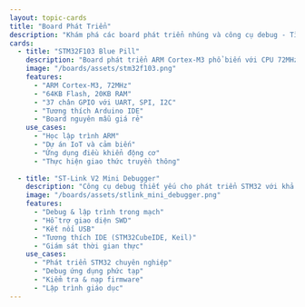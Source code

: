 ```yaml
---
layout: topic-cards
title: "Board Phát Triển"
description: "Khám phá các board phát triển nhúng và công cụ debug - Tìm phần cứng phù hợp cho dự án của bạn"
cards:
  - title: "STM32F103 Blue Pill"
    description: "Board phát triển ARM Cortex-M3 phổ biến với CPU 72MHz, 64KB Flash và nhiều tùy chọn GPIO. Hoàn hảo cho việc học lập trình nhúng và các dự án IoT."
    image: "/boards/assets/stm32f103.png"
    features:
      - "ARM Cortex-M3, 72MHz"
      - "64KB Flash, 20KB RAM"
      - "37 chân GPIO với UART, SPI, I2C"
      - "Tương thích Arduino IDE"
      - "Board nguyên mẫu giá rẻ"
    use_cases:
      - "Học lập trình ARM"
      - "Dự án IoT và cảm biến"
      - "Ứng dụng điều khiển động cơ"
      - "Thực hiện giao thức truyền thông"
  
  - title: "ST-Link V2 Mini Debugger"
    description: "Công cụ debug thiết yếu cho phát triển STM32 với khả năng lập trình trong mạch và debug thời gian thực. Công cụ chuyên nghiệp với giá cả phải chăng."
    image: "/boards/assets/stlink_mini_debugger.png"
    features:
      - "Debug & lập trình trong mạch"
      - "Hỗ trợ giao diện SWD"
      - "Kết nối USB"
      - "Tương thích IDE (STM32CubeIDE, Keil)"
      - "Giám sát thời gian thực"
    use_cases:
      - "Phát triển STM32 chuyên nghiệp"
      - "Debug ứng dụng phức tạp"
      - "Kiểm tra & nạp firmware"
      - "Lập trình giáo dục"
---
```

